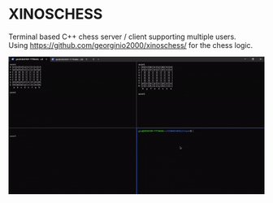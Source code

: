# XINOSCHESS
Terminal based C++ chess server / client supporting multiple users.<br />
Using https://github.com/georginio2000/xinoschess/ for the chess logic.

![](demonstration.gif)


